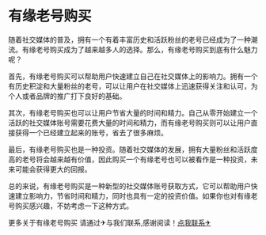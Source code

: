 # 有缘老号购买

随着社交媒体的普及，拥有一个有着丰富历史和活跃粉丝的老号已经成为了一种潮流。有缘老号购买成为了越来越多人的选择。那么，有缘老号购买到底有什么魅力呢？

首先，有缘老号购买可以帮助用户快速建立自己在社交媒体上的影响力。拥有一个有历史积淀和大量粉丝的老号，可以让用户在社交媒体上迅速获得关注和认可，为个人或者品牌的推广打下良好的基础。

其次，有缘老号购买也可以让用户节省大量的时间和精力。自己从零开始建立一个活跃的社交媒体账号需要花费大量的时间和精力，而有缘老号购买则可以让用户直接获得一个已经建立起来的账号，省去了很多麻烦。

最后，有缘老号购买也是一种投资。随着社交媒体的发展，拥有大量粉丝和活跃度高的老号将会越来越有价值，因此购买一个有缘老号也可以被看作是一种投资，未来可能会获得更大的回报。

总的来说，有缘老号购买是一种新型的社交媒体账号获取方式，它可以帮助用户快速建立影响力，节省时间和精力，同时也具有一定的投资价值。如果你也对有缘老号购买感兴趣，不妨考虑一下这种方式。

更多关于有缘老号购买 请通过✈与我们联系,感谢阅读！[点我联系✈](https://vip.G208.com)